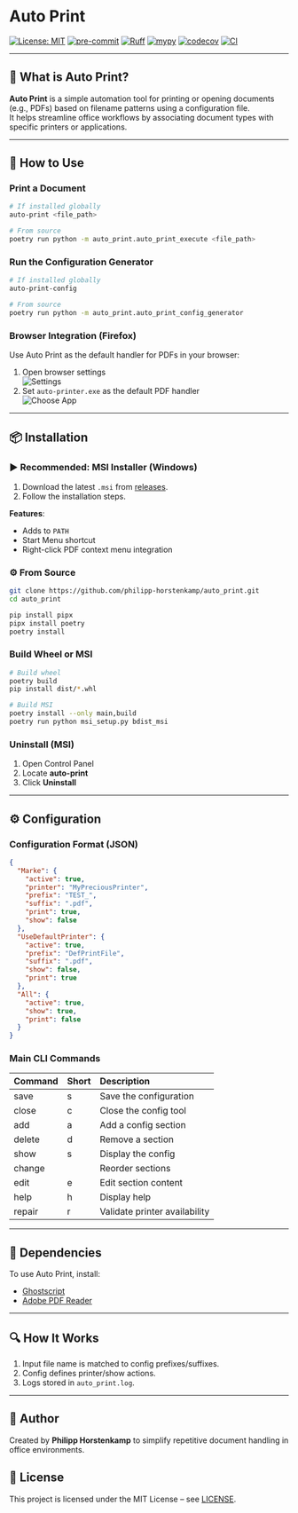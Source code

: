 # Auto Print

[![License: MIT](https://img.shields.io/badge/License-MIT-yellow.svg)](https://opensource.org/licenses/MIT)
[![pre-commit](https://img.shields.io/badge/pre--commit-enabled-brightgreen?logo=pre-commit)](https://github.com/pre-commit/pre-commit)
[![Ruff](https://img.shields.io/endpoint?url=https://raw.githubusercontent.com/astral-sh/ruff/main/assets/badge/v2.json)](https://github.com/astral-sh/ruff)
[![mypy](https://img.shields.io/badge/mypy-checked-blue)](https://mypy-lang.org/)
[![codecov](https://codecov.io/gh/philipp-horstenkamp/auto_print/graph/badge.svg?token=BHJWD7F0TH)](https://codecov.io/gh/philipp-horstenkamp/auto_print)
[![CI](https://github.com/philipp-horstenkamp/auto_print/actions/workflows/ci.yml/badge.svg)](https://github.com/philipp-horstenkamp/auto_print/actions/workflows/ci.yml)

---

## 📌 What is Auto Print?

**Auto Print** is a simple automation tool for printing or opening documents (e.g., PDFs) based on filename patterns using a configuration file.  
It helps streamline office workflows by associating document types with specific printers or applications.

---

## 🚀 How to Use

### Print a Document

```bash
# If installed globally
auto-print <file_path>

# From source
poetry run python -m auto_print.auto_print_execute <file_path>
```

### Run the Configuration Generator

```bash
# If installed globally
auto-print-config

# From source
poetry run python -m auto_print.auto_print_config_generator
```

### Browser Integration (Firefox)

Use Auto Print as the default handler for PDFs in your browser:

1. Open browser settings  
   ![Settings](docs/Settings.PNG)
2. Set `auto-printer.exe` as the default PDF handler  
   ![Choose App](docs/ChoosePrinter.PNG)

---

## 📦 Installation

### ▶️ Recommended: MSI Installer (Windows)

1. Download the latest `.msi` from [releases](https://github.com/philipp-horstenkamp/auto_print/releases).
2. Follow the installation steps.

**Features**:
- Adds to `PATH`
- Start Menu shortcut
- Right-click PDF context menu integration

### ⚙️ From Source

```bash
git clone https://github.com/philipp-horstenkamp/auto_print.git
cd auto_print

pip install pipx
pipx install poetry
poetry install
```

### Build Wheel or MSI

```bash
# Build wheel
poetry build
pip install dist/*.whl

# Build MSI
poetry install --only main,build
poetry run python msi_setup.py bdist_msi
```

### Uninstall (MSI)

1. Open Control Panel
2. Locate **auto-print**
3. Click **Uninstall**

---

## ⚙️ Configuration

### Configuration Format (JSON)

```json
{
  "Marke": {
    "active": true,
    "printer": "MyPreciousPrinter",
    "prefix": "TEST_",
    "suffix": ".pdf",
    "print": true,
    "show": false
  },
  "UseDefaultPrinter": {
    "active": true,
    "prefix": "DefPrintFile",
    "suffix": ".pdf",
    "show": false,
    "print": true
  },
  "All": {
    "active": true,
    "show": true,
    "print": false
  }
}
```

### Main CLI Commands

| Command | Short | Description                                            |
|:--------|-------|:-------------------------------------------------------|
| save    | s     | Save the configuration                                |
| close   | c     | Close the config tool                                 |
| add     | a     | Add a config section                                  |
| delete  | d     | Remove a section                                      |
| show    | s     | Display the config                                    |
| change  |       | Reorder sections                                      |
| edit    | e     | Edit section content                                  |
| help    | h     | Display help                                          |
| repair  | r     | Validate printer availability                         |

---

## 🔧 Dependencies

To use Auto Print, install:

- [Ghostscript](https://www.ghostscript.com/releases/gsdnld.html)
- [Adobe PDF Reader](https://www.adobe.com/de/acrobat/pdf-reader.html)

---

## 🔍 How It Works

1. Input file name is matched to config prefixes/suffixes.
2. Config defines printer/show actions.
3. Logs stored in `auto_print.log`.

---

## 👤 Author

Created by **Philipp Horstenkamp** to simplify repetitive document handling in office environments.

## 📄 License

This project is licensed under the MIT License – see [LICENSE](LICENSE).
